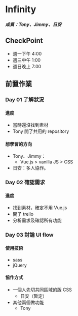 # Infinity

##### 成員：Tony、Jimmy、日安

## CheckPoint

- 週一下午 4:00
- 週三中午 1:00
- 週日晚上 7:00

## 前置作業

### Day 01 了解狀況

#### 進度

- 當時還沒找到素材
- Tony 開了共用的 repository

#### 想學習的方向

- Tony、Jimmy：
  - Vue.js > vanilla JS > CSS
- 日安：多人協作。

### Day 02 確認需求

#### 進度

- 找到素材，確定不用 Vue.js
- 開了 trello
- 分析需求及確認所有功能

### Day 03 討論 UI flow

#### 使用技術

- sass
- jQuery

#### 協作方式

- 一個人先切共同區域的版 CSS
  - 日安（暫定）
- 其他兩個做功能
  - Tony
